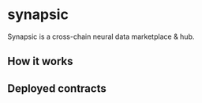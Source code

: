 # synapsic

Synapsic is a cross-chain neural data marketplace & hub.

## How it works

## Deployed contracts
